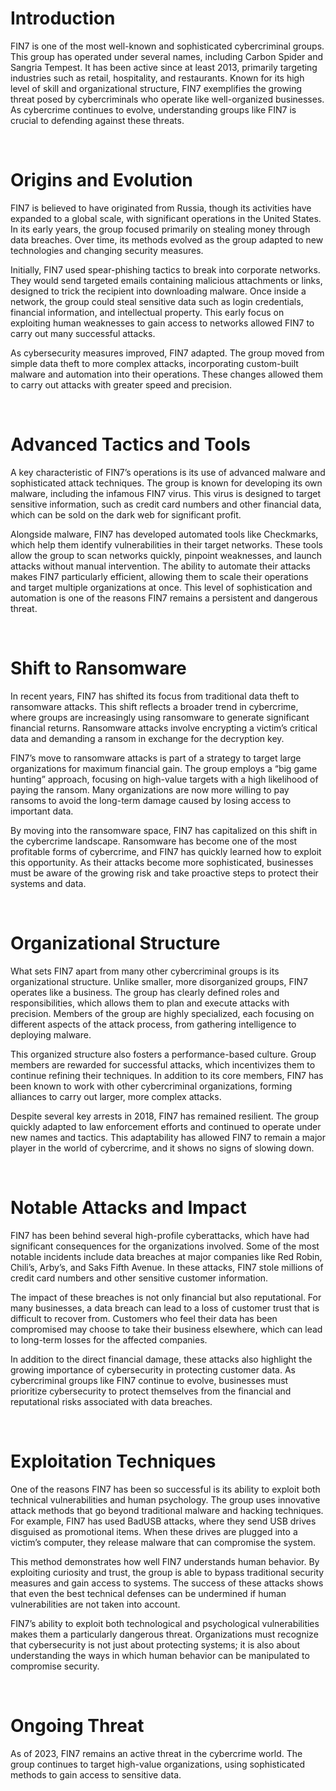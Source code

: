 # Introduction
FIN7 is one of the most well-known and sophisticated cybercriminal groups. This group has operated under several names, including Carbon Spider and Sangria Tempest. It has been active since at least 2013, primarily targeting industries such as retail, hospitality, and restaurants. Known for its high level of skill and organizational structure, FIN7 exemplifies the growing threat posed by cybercriminals who operate like well-organized businesses. As cybercrime continues to evolve, understanding groups like FIN7 is crucial to defending against these threats.

<br>

# Origins and Evolution
FIN7 is believed to have originated from Russia, though its activities have expanded to a global scale, with significant operations in the United States. In its early years, the group focused primarily on stealing money through data breaches. Over time, its methods evolved as the group adapted to new technologies and changing security measures.

Initially, FIN7 used spear-phishing tactics to break into corporate networks. They would send targeted emails containing malicious attachments or links, designed to trick the recipient into downloading malware. Once inside a network, the group could steal sensitive data such as login credentials, financial information, and intellectual property. This early focus on exploiting human weaknesses to gain access to networks allowed FIN7 to carry out many successful attacks.

As cybersecurity measures improved, FIN7 adapted. The group moved from simple data theft to more complex attacks, incorporating custom-built malware and automation into their operations. These changes allowed them to carry out attacks with greater speed and precision.

<br>

# Advanced Tactics and Tools
A key characteristic of FIN7’s operations is its use of advanced malware and sophisticated attack techniques. The group is known for developing its own malware, including the infamous FIN7 virus. This virus is designed to target sensitive information, such as credit card numbers and other financial data, which can be sold on the dark web for significant profit.

Alongside malware, FIN7 has developed automated tools like Checkmarks, which help them identify vulnerabilities in their target networks. These tools allow the group to scan networks quickly, pinpoint weaknesses, and launch attacks without manual intervention. The ability to automate their attacks makes FIN7 particularly efficient, allowing them to scale their operations and target multiple organizations at once. This level of sophistication and automation is one of the reasons FIN7 remains a persistent and dangerous threat.

<br>

# Shift to Ransomware
In recent years, FIN7 has shifted its focus from traditional data theft to ransomware attacks. This shift reflects a broader trend in cybercrime, where groups are increasingly using ransomware to generate significant financial returns. Ransomware attacks involve encrypting a victim’s critical data and demanding a ransom in exchange for the decryption key.

FIN7’s move to ransomware attacks is part of a strategy to target large organizations for maximum financial gain. The group employs a “big game hunting” approach, focusing on high-value targets with a high likelihood of paying the ransom. Many organizations are now more willing to pay ransoms to avoid the long-term damage caused by losing access to important data.

By moving into the ransomware space, FIN7 has capitalized on this shift in the cybercrime landscape. Ransomware has become one of the most profitable forms of cybercrime, and FIN7 has quickly learned how to exploit this opportunity. As their attacks become more sophisticated, businesses must be aware of the growing risk and take proactive steps to protect their systems and data.

<br>

# Organizational Structure
What sets FIN7 apart from many other cybercriminal groups is its organizational structure. Unlike smaller, more disorganized groups, FIN7 operates like a business. The group has clearly defined roles and responsibilities, which allows them to plan and execute attacks with precision. Members of the group are highly specialized, each focusing on different aspects of the attack process, from gathering intelligence to deploying malware.

This organized structure also fosters a performance-based culture. Group members are rewarded for successful attacks, which incentivizes them to continue refining their techniques. In addition to its core members, FIN7 has been known to work with other cybercriminal organizations, forming alliances to carry out larger, more complex attacks.

Despite several key arrests in 2018, FIN7 has remained resilient. The group quickly adapted to law enforcement efforts and continued to operate under new names and tactics. This adaptability has allowed FIN7 to remain a major player in the world of cybercrime, and it shows no signs of slowing down.

<br>

# Notable Attacks and Impact
FIN7 has been behind several high-profile cyberattacks, which have had significant consequences for the organizations involved. Some of the most notable incidents include data breaches at major companies like Red Robin, Chili’s, Arby’s, and Saks Fifth Avenue. In these attacks, FIN7 stole millions of credit card numbers and other sensitive customer information.

The impact of these breaches is not only financial but also reputational. For many businesses, a data breach can lead to a loss of customer trust that is difficult to recover from. Customers who feel their data has been compromised may choose to take their business elsewhere, which can lead to long-term losses for the affected companies.

In addition to the direct financial damage, these attacks also highlight the growing importance of cybersecurity in protecting customer data. As cybercriminal groups like FIN7 continue to evolve, businesses must prioritize cybersecurity to protect themselves from the financial and reputational risks associated with data breaches.

<br>

# Exploitation Techniques
One of the reasons FIN7 has been so successful is its ability to exploit both technical vulnerabilities and human psychology. The group uses innovative attack methods that go beyond traditional malware and hacking techniques. For example, FIN7 has used BadUSB attacks, where they send USB drives disguised as promotional items. When these drives are plugged into a victim’s computer, they release malware that can compromise the system.

This method demonstrates how well FIN7 understands human behavior. By exploiting curiosity and trust, the group is able to bypass traditional security measures and gain access to systems. The success of these attacks shows that even the best technical defenses can be undermined if human vulnerabilities are not taken into account.

FIN7’s ability to exploit both technological and psychological vulnerabilities makes them a particularly dangerous threat. Organizations must recognize that cybersecurity is not just about protecting systems; it is also about understanding the ways in which human behavior can be manipulated to compromise security.

<br>

# Ongoing Threat
As of 2023, FIN7 remains an active threat in the cybercrime world. The group continues to target high-value organizations, using sophisticated methods to gain access to sensitive data.

<br>
